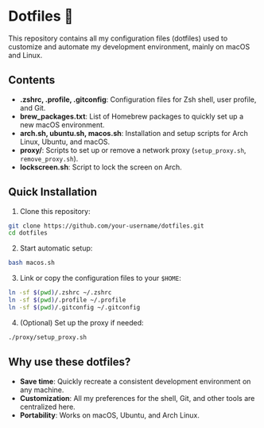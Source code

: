 # Dotfiles 🚀

This repository contains all my configuration files (dotfiles) used to customize and automate my development environment,
mainly on macOS and Linux.

## Contents

- **.zshrc, .profile, .gitconfig**: Configuration files for Zsh shell, user profile, and Git.
- **brew_packages.txt**: List of Homebrew packages to quickly set up a new macOS environment.
- **arch.sh, ubuntu.sh, macos.sh**: Installation and setup scripts for Arch Linux, Ubuntu, and macOS.
- **proxy/**: Scripts to set up or remove a network proxy (`setup_proxy.sh`, `remove_proxy.sh`).
- **lockscreen.sh**: Script to lock the screen on Arch.

## Quick Installation

1. Clone this repository:

```sh
git clone https://github.com/your-username/dotfiles.git
cd dotfiles
```

2. Start automatic setup:

```sh
bash macos.sh
```

3. Link or copy the configuration files to your `$HOME`:

```sh
ln -sf $(pwd)/.zshrc ~/.zshrc
ln -sf $(pwd)/.profile ~/.profile
ln -sf $(pwd)/.gitconfig ~/.gitconfig
```

4. (Optional) Set up the proxy if needed:

```sh
./proxy/setup_proxy.sh
```

## Why use these dotfiles?

- **Save time**: Quickly recreate a consistent development environment on any machine.
- **Customization**: All my preferences for the shell, Git, and other tools are centralized here.
- **Portability**: Works on macOS, Ubuntu, and Arch Linux.
